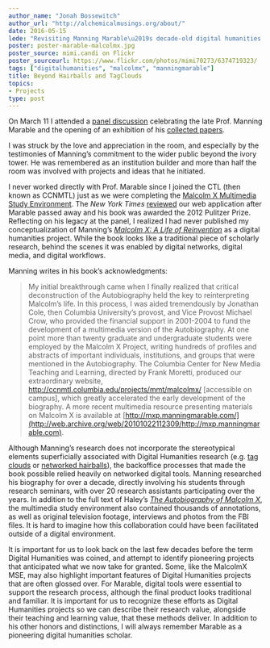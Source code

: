 ```yaml
---
author_name: "Jonah Bossewitch"
author_url: "http://alchemicalmusings.org/about/"
date: 2016-05-15
lede: "Revisiting Manning Marable\u2019s decade-old digital humanities project that predates the term itself."
poster: poster-marable-malcolmx.jpg
poster_source: mimi.candi on Flickr
poster_sourceurl: https://www.flickr.com/photos/mimi70273/6374719323/
tags: ["digitalhumanities", "malcolmx", "manningmarable"]
title: Beyond Hairballs and TagClouds 
topics:
- Projects
type: post
---
```


On March 11 I attended a [panel discussion](http://iraas.columbia.edu/Event/manning-marable-scholar-activist-mentor) celebrating the late Prof. Manning Marable and the opening of an exhibition of his [collected papers](https://events.columbia.edu/cal/event/showEventMore.rdo;jsessionid=A278AE0E7CADF4FB34BA68D7342D357A). 

I was struck by the love and appreciation in the room, and especially by the testimonies of Manning’s commitment to the wider public beyond the ivory tower. He was remembered as an institution builder and more than half the room was involved with projects and ideas that he initiated. 

I never worked directly with Prof. Marable since I joined the CTL (then known as CCNMTL) just as we were completing the [Malcolm X Multimedia Study Environment](http://ccnmtl.columbia.edu/portfolio/culture_and_society/the_autobiography_of.html). The _New York Times_ [reviewed](http://www.nytimes.com/2011/05/09/business/media/09link.html) our web application after Marable passed away and his book was awarded the 2012 Pulitzer Prize. Reflecting on his legacy at the panel, I realized I had never published my conceptualization of Manning’s [_Malcolm X: A Life of Reinvention_](https://en.wikipedia.org/wiki/Malcolm_X:_A_Life_of_Reinvention) as a digital humanities project. While the book looks like a traditional piece of scholarly research, behind the scenes it was enabled by digital networks, digital media, and digital workflows.

Manning writes in his book’s acknowledgments:

> My initial breakthrough came when I finally realized that critical deconstruction of the Autobiography held the key to reinterpreting  Malcolm’s life. In this process, I was aided tremendously by Jonathan Cole, then Columbia University’s provost, and Vice Provost  Michael Crow, who provided the financial support in 2001-2004 to fund the development of a multimedia version of the Autobiography. At one point more than twenty graduate and undergraduate students were employed by the Malcolm X Project, writing hundreds of profiles and abstracts of important individuals, institutions, and groups that were mentioned in the Autobiography. The Columbia Center for New Media Teaching and Learning, directed by Frank Moretti, produced our extraordinary website, http://ccnmtl.columbia.edu/projects/mmt/malcolmx/ [accessible on campus], which greatly accelerated the early development of the biography. A more recent multimedia resource presenting materials on Malcolm X is available at [http://mxp.manningmarable.com/](http://web.archive.org/web/20101022112309/http://mxp.manningmarable.com).


Although Manning’s research does not incorporate the stereotypical elements superficially associated with Digital Humanities research (e.g. [tag clouds](https://en.wikipedia.org/wiki/Tag_cloud) or [networked hairballs](http://image.slidesharecdn.com/20150417-pvis-150420015806-conversion-gate01/95/interactive-highdimensional-visualization-of-social-graphs-30-638.jpg?cb=1429495402)), the backoffice processes that made the book possible relied heavily on networked digital tools. Manning researched his biography for over a decade, directly involving his students through research seminars, with over 20 research assistants participating over the years. In addition to the full text of Haley’s [_The Autobiography of Malcolm X_](https://en.wikipedia.org/wiki/The_Autobiography_of_Malcolm_X), the multimedia study environment also contained thousands of annotations, as well as original television footage, interviews and photos from the FBI files. It is hard to imagine how this collaboration could have been facilitated outside of a digital environment. 

It is important for us to look back on the last few decades before the term Digital Humanities was coined, and attempt to identify pioneering projects that anticipated what we now take for granted. Some, like the MalcolmX MSE, may also highlight important features of Digital Humanities projects that are often glossed over. For Marable, digital tools were essential to support the research process, although the final product looks traditional and familiar. It is important for us to recognize these efforts as Digital Humanities projects so we can describe their research value, alongside their teaching and learning value, that these methods deliver. In addition to his other honors and distinctions, I will always remember Marable as a pioneering digital humanities scholar.
